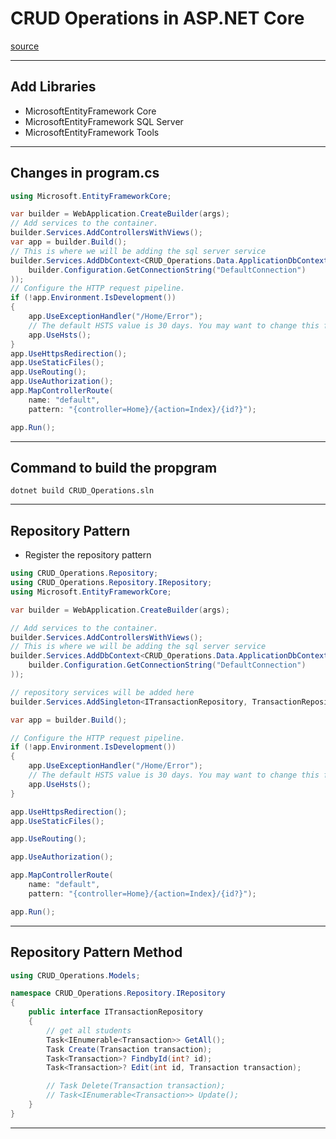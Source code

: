 # CRUD Operations in ASP.NET Core
[source](https://www.youtube.com/watch?v=VYmsoCWjvM4&list=PLjC4UKOOcfDQfrxjOgGKM_UmydQig8pq5)

--- ---

## Add Libraries

- MicrosoftEntityFramework Core
- MicrosoftEntityFramework SQL Server
- MicrosoftEntityFramework Tools

--- ---

## Changes in program.cs

```c#
using Microsoft.EntityFrameworkCore;

var builder = WebApplication.CreateBuilder(args);
// Add services to the container.
builder.Services.AddControllersWithViews();
var app = builder.Build();
// This is where we will be adding the sql server service
builder.Services.AddDbContext<CRUD_Operations.Data.ApplicationDbContext>(options => options.UseSqlServer(
    builder.Configuration.GetConnectionString("DefaultConnection")
));
// Configure the HTTP request pipeline.
if (!app.Environment.IsDevelopment())
{
    app.UseExceptionHandler("/Home/Error");
    // The default HSTS value is 30 days. You may want to change this for production scenarios, see https://aka.ms/aspnetcore-hsts.
    app.UseHsts();
}
app.UseHttpsRedirection();
app.UseStaticFiles();
app.UseRouting();
app.UseAuthorization();
app.MapControllerRoute(
    name: "default",
    pattern: "{controller=Home}/{action=Index}/{id?}");

app.Run();

```

--- ---

## Command to build the propgram

```shell
dotnet build CRUD_Operations.sln
```

--- ---

## Repository Pattern

- Register the repository pattern

```c#
using CRUD_Operations.Repository;
using CRUD_Operations.Repository.IRepository;
using Microsoft.EntityFrameworkCore;

var builder = WebApplication.CreateBuilder(args);

// Add services to the container.
builder.Services.AddControllersWithViews();
// This is where we will be adding the sql server service
builder.Services.AddDbContext<CRUD_Operations.Data.ApplicationDbContext>(options => options.UseSqlServer(
    builder.Configuration.GetConnectionString("DefaultConnection")
));

// repository services will be added here
builder.Services.AddSingleton<ITransactionRepository, TransactionRepository>();

var app = builder.Build();

// Configure the HTTP request pipeline.
if (!app.Environment.IsDevelopment())
{
    app.UseExceptionHandler("/Home/Error");
    // The default HSTS value is 30 days. You may want to change this for production scenarios, see https://aka.ms/aspnetcore-hsts.
    app.UseHsts();
}

app.UseHttpsRedirection();
app.UseStaticFiles();

app.UseRouting();

app.UseAuthorization();

app.MapControllerRoute(
    name: "default",
    pattern: "{controller=Home}/{action=Index}/{id?}");

app.Run();

```

--- ---

## Repository Pattern Method

```c#
using CRUD_Operations.Models;

namespace CRUD_Operations.Repository.IRepository
{
    public interface ITransactionRepository
    {
        // get all students
        Task<IEnumerable<Transaction>> GetAll();
        Task Create(Transaction transaction);
        Task<Transaction>? FindbyId(int? id);
        Task<Transaction>? Edit(int id, Transaction transaction);

        // Task Delete(Transaction transaction);
        // Task<IEnumerable<Transaction>> Update();
    }
}

```

--- ---